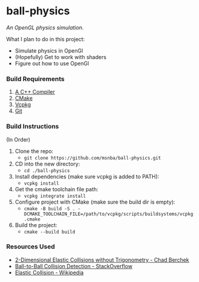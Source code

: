 # ball-physics

_An OpenGL physics simulation._

What I plan to do in this project:

- Simulate physics in OpenGl
- (Hopefully) Get to work with shaders
- Figure out how to use OpenGl

### Build Requirements

1. [A C++ Compiler](https://code.visualstudio.com/docs/languages/cpp#_install-a-compiler)
2. [CMake](https://cmake.org)
3. [Vcpkg](https://vcpkg.io/en)
4. [Git](https://git-scm.com)

### Build Instructions

(In Order)

1. Clone the repo:
   - `git clone https://github.com/msnba/ball-physics.git`
2. CD into the new directory:
   - `cd ./ball-physics`
3. Install dependencies (make sure vcpkg is added to PATH):
   - `vcpkg install`
4. Get the cmake toolchain file path:
   - `vcpkg integrate install`
5. Configure project with CMake (make sure the build dir is empty):
   - `cmake -B build -S . -DCMAKE_TOOLCHAIN_FILE=/path/to/vcpkg/scripts/buildsystems/vcpkg.cmake`
6. Build the project:
   - `cmake --build build`

### Resources Used

- [2-Dimensional Elastic Collisions without Trigonometry - Chad Berchek](https://www.vobarian.com/collisions/2dcollisions2.pdf)
- [Ball-to-Ball Collision Detection - StackOverflow](https://stackoverflow.com/questions/345838/ball-to-ball-collision-detection-and-handling)
- [Elastic Collision - Wikipedia](https://en.wikipedia.org/wiki/Elastic_collision)
